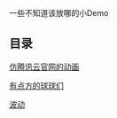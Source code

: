 一些不知道该放哪的小Demo

## 目录

[仿腾讯云官网的动画](https://snailsword.github.io/biubiu/banner/index.html)

[有点方的球球们](https://snailsword.github.io/biubiu/weekly/week1/index.html)

[波动](https://snailsword.github.io/biubiu/weekly/week1/index.html)
